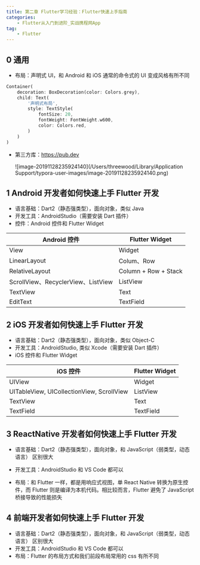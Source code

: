```yaml
---
title: 第二章 Flutter学习经验：Flutter快速上手指南
categories:
    - Flutter从入门到进阶_实战携程网App
tag:
    - Flutter
---
```


## 0 通用

+ 布局：声明式 UI，和 Android 和 iOS 通常的命令式的 UI 变成风格有所不同

```dart
Container(
	decoration: BoxDecoration(color: Colors.grey),
	child: Text(
		'声明式布局',
		style: TextStyle(
			fontSize: 20,
			fontWeight: FontWeight.w600,
			color: Colors.red,
		)
	)
)
```



+ 第三方库：https://pub.dev

  ![image-20191128235924140](/Users/threewood/Library/Application Support/typora-user-images/image-20191128235924140.png)

## 1 Android 开发者如何快速上手 Flutter 开发

+ 语言基础：Dart2（静态强类型），面向对象，类似 Java
+ 开发工具：AndroidStudio（需要安装 Dart 插件）
+ 控件：Android 控件和 Flutter Widget

| Android 控件                       | Flutter Widget       |
| ---------------------------------- | -------------------- |
| View                               | Widget               |
| LinearLayout                       | Colum、Row           |
| RelativeLayout                     | Column + Row + Stack |
| ScrollView、RecyclerView、ListView | ListView             |
| TextView                           | Text                 |
| EditText                           | TextField            |



## 2 iOS 开发者如何快速上手 Flutter 开发

+ 语言基础：Dart2（静态强类型），面向对象，类似 Object-C
+ 开发工具：AndroidStudio, 类似 Xcode（需要安装 Dart 插件）
+ iOS 控件和 Flutter Widget

| iOS 控件                                  | Flutter Widget |
| ----------------------------------------- | -------------- |
| UIView                                    | Widget         |
| UITableView, UICollectionView, ScrollView | ListView       |
| TextView                                  | Text           |
| TextField                                 | TextField      |



## 3 ReactNative 开发者如何快速上手 Flutter 开发

+ 语言基础：Dart2（静态强类型），面向对象，和 JavaScript（弱类型，动态语言） 区别很大

+ 开发工具：AndroidStudio 和 VS Code 都可以

+ 布局：和 Flutter 一样，都是用响应式视图，单 React Native 转换为原生控件，而 Flutter 则是编译为本机代码。相比较而言，Flutter 避免了 JavaScript 桥接导致的性能损失

  

## 4 前端开发者如何快速上手 Flutter 开发

+ 语言基础：Dart2（静态强类型），面向对象，和 JavaScript（弱类型，动态语言） 区别很大
+ 开发工具：AndroidStudio 和 VS Code 都可以
+ 布局：Flutter 的布局方式和我们前段布局常用的 css 有所不同